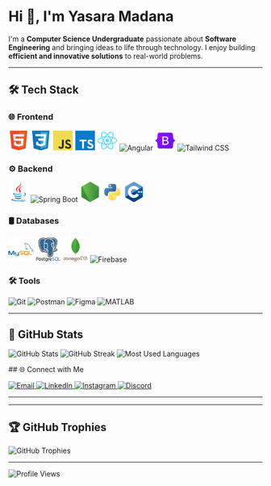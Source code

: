 # Hi 👋, I'm Yasara Madana

I'm a **Computer Science Undergraduate** passionate about **Software Engineering** and bringing ideas to life through technology. I enjoy building **efficient and innovative solutions** to real-world problems.

---


## 🛠️ Tech Stack

### 🌐 Frontend  
<p align="left">
  <img src="https://raw.githubusercontent.com/devicons/devicon/master/icons/html5/html5-original.svg" alt="HTML5" width="40" height="40"/>
  <img src="https://raw.githubusercontent.com/devicons/devicon/master/icons/css3/css3-original.svg" alt="CSS3" width="40" height="40"/>
  <img src="https://raw.githubusercontent.com/devicons/devicon/master/icons/javascript/javascript-original.svg" alt="JavaScript" width="40" height="40"/>
  <img src="https://raw.githubusercontent.com/devicons/devicon/master/icons/typescript/typescript-original.svg" alt="TypeScript" width="40" height="40"/>
  <img src="https://raw.githubusercontent.com/devicons/devicon/master/icons/react/react-original.svg" alt="React" width="40" height="40"/>
  <img src="https://angular.io/assets/images/logos/angular/angular.svg" alt="Angular" width="40" height="40"/>
  <img src="https://raw.githubusercontent.com/devicons/devicon/master/icons/bootstrap/bootstrap-original.svg" alt="Bootstrap" width="40" height="40"/>
  <img src="https://www.vectorlogo.zone/logos/tailwindcss/tailwindcss-icon.svg" alt="Tailwind CSS" width="40" height="40"/>
</p>

### ⚙️ Backend  
<p align="left">
  <img src="https://raw.githubusercontent.com/devicons/devicon/master/icons/java/java-original.svg" alt="Java" width="40" height="40"/>
  <img src="https://www.vectorlogo.zone/logos/springio/springio-icon.svg" alt="Spring Boot" width="40" height="40"/>
  <img src="https://raw.githubusercontent.com/devicons/devicon/master/icons/nodejs/nodejs-original.svg" alt="Node.js" width="40" height="40"/>
  <img src="https://raw.githubusercontent.com/devicons/devicon/master/icons/python/python-original.svg" alt="Python" width="40" height="40"/>
  <img src="https://raw.githubusercontent.com/devicons/devicon/master/icons/cplusplus/cplusplus-original.svg" alt="C++" width="40" height="40"/>
</p>

### 🛢️ Databases  
<p align="left">
  <img src="https://raw.githubusercontent.com/devicons/devicon/master/icons/mysql/mysql-original-wordmark.svg" alt="MySQL" width="50" height="50"/>
  <img src="https://raw.githubusercontent.com/devicons/devicon/master/icons/postgresql/postgresql-original-wordmark.svg" alt="PostgreSQL" width="50" height="50"/>
  <img src="https://raw.githubusercontent.com/devicons/devicon/master/icons/mongodb/mongodb-original-wordmark.svg" alt="MongoDB" width="50" height="50"/>
  <img src="https://www.vectorlogo.zone/logos/firebase/firebase-icon.svg" alt="Firebase" width="40" height="40"/>
</p>

### 🛠️ Tools  
<p align="left">
  <img src="https://www.vectorlogo.zone/logos/git-scm/git-scm-icon.svg" alt="Git" width="40" height="40"/>
  <img src="https://www.vectorlogo.zone/logos/getpostman/getpostman-icon.svg" alt="Postman" width="40" height="40"/>
  <img src="https://www.vectorlogo.zone/logos/figma/figma-icon.svg" alt="Figma" width="40" height="40"/>
  <img src="https://upload.wikimedia.org/wikipedia/commons/2/21/Matlab_Logo.png" alt="MATLAB" width="50" height="40"/>
</p>

---
## 🚀 GitHub Stats
<p align="left">
  <img src="https://github-readme-stats.vercel.app/api?username=Yashrym&theme=dark&hide_border=false&include_all_commits=true&count_private=true" alt="GitHub Stats"/>
  <img src="https://github-readme-streak-stats.herokuapp.com/?user=Yashrym&theme=dark&hide_border=false" alt="GitHub Streak"/>
  <img src="https://github-readme-stats.vercel.app/api/top-langs/?username=Yashrym&theme=dark&hide_border=false&include_all_commits=true&count_private=true&layout=compact" alt="Most Used Languages"/>
</p>
## 🌐 Connect with Me
<p align="left">
  <a href="mailto:madanayasara@gmail.com">
    <img src="https://cdn-icons-png.flaticon.com/512/732/732200.png" alt="Email" width="30" height="30"/>
  </a>
  <a href="https://linkedin.com/in/yasara-madana">
    <img src="https://raw.githubusercontent.com/rahuldkjain/github-profile-readme-generator/master/src/images/icons/Social/linked-in-alt.svg" alt="LinkedIn" width="30" height="30"/>
  </a>
  <a href="https://instagram.com/rym.esc">
    <img src="https://raw.githubusercontent.com/rahuldkjain/github-profile-readme-generator/master/src/images/icons/Social/instagram.svg" alt="Instagram" width="30" height="30"/>
  </a>
  <a href="https://discord.gg/yasara_26007">
    <img src="https://raw.githubusercontent.com/rahuldkjain/github-profile-readme-generator/master/src/images/icons/Social/discord.svg" alt="Discord" width="30" height="30"/>
  </a>
</p>

---


---

## 🏆 GitHub Trophies
<p align="left">
  <img src="https://github-profile-trophy.vercel.app/?username=Yashrym&theme=radical&no-frame=false&no-bg=true&margin-w=4" alt="GitHub Trophies"/>
</p>

---

<p align="left">
  <img src="https://komarev.com/ghpvc/?username=yashrym&label=Profile%20views&color=0e75b6&style=flat" alt="Profile Views" />
</p>
